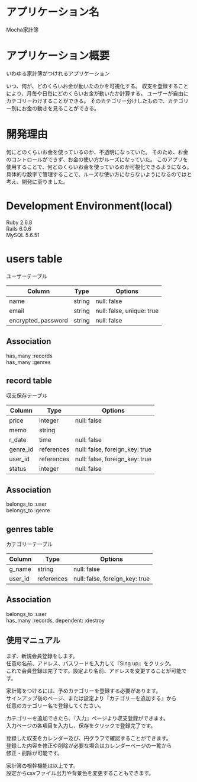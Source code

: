 # アプリケーション名
Mocha家計簿

# アプリケーション概要

いわゆる家計簿がつけれるアプリケーション

いつ、何が、どのくらいお金が動いたのかを可視化する。
収支を登録することにより、月毎や日毎にどのくらいお金が動いたか計算する。
ユーザーが自由にカテゴリーわけすることができる。
そのカテゴリー分けしたもので、カテゴリー別にお金の動きを見ることができる。


# 開発理由

何にどのくらいお金を使っているのか、不透明になっていた。
そのため、お金のコントロールができず、お金の使い方がルーズになっていた。
このアプリを使用することで、何どのくらいお金を使っているのか可視化できるようになる。
具体的な数字で管理することで、ルーズな使い方にならないようになるのではと考え、開発に至りました。


# Development Environment(local)

Ruby 2.6.8<br>
Rails 6.0.6<br>
MySQL 5.6.51<br>


# users table
ユーザーテーブル

| Column             | Type    | Options                   |
| ------------------ | ------- | ------------------------- |
| name               | string  | null: false               |
| email              | string  | null: false, unique: true |
| encrypted_password | string  | null: false               |


## Association
has_many :records<br>
has_many :genres


## record table
収支保存テーブル

| Column   | Type       | Options                        |
| -------- | ---------- | ------------------------------ |
| price    | integer    | null: false                    |
| memo     | string     |                                |
| r_date   | time       | null: false                    |
| genre_id | references | null: false, foreign_key: true |
| user_id  | references | null: false, foreign_key: true | 
| status   | integer    | null: false                    |

## Association
belongs_to :user<br>
belongs_to :genre

## genres table
カテゴリーテーブル

| Column  | Type       | Options                        |
| ------- | ---------- | ------------------------------ |
| g_name  | string     | null: false                    |
| user_id | references | null: false, foreign_key: true | 

## Association
belongs_to :user<br>
has_many :records, dependent: :destroy

## 使用マニュアル

まず、新規会員登録をします。<br>
任意の名前、アドレス、パスワードを入力して『Sing up』をクリック。<br>
これで会員登録は完了です。設定より名前、アドレスを変更することが可能です。

家計簿をつけるには、予めカテゴリーを登録する必要があります。<br>
サインアップ後のページ、または設定より『カテゴリーを追加する』から<br>
任意のカテゴリー名で登録してください。<br>

カテゴリーを追加できたら、『入力』ページより収支登録ができます。<br>
入力ページの各項目を入力し、保存をクリックで登録完了です。<br>

登録した収支をカレンダー及び、円グラフで確認することができます。<br>
登録した内容を修正や削除が必要な場合はカレンダーページの一覧から<br>
修正・削除が可能です。<br>

家計簿の根幹機能は以上です。<br>
設定からcsvファイル出力や背景色を変更することもできます。